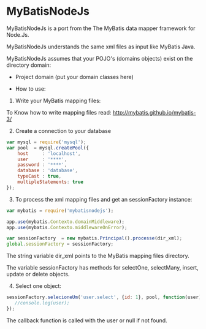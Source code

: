 MyBatisNodeJs
=============

MyBatisNodeJs is a port from the The MyBatis data mapper framework for Node.Js.

MyBatisNodeJs understands the same xml files as input like MyBatis Java.

MyBatisNodeJs assumes that your POJO's (domains objects) exist on the directory domain:

- Project
   domain (put your domain classes here)

* How to use:

1) Write your MyBatis mapping files:

To Know how to write mapping files read: 
http://mybatis.github.io/mybatis-3/

2) Create a connection to your database

```javascript
var mysql = require('mysql');
var pool  = mysql.createPool({
    host     : 'localhost',
    user     : '****',
    password : '****',
    database : 'database',
    typeCast : true,
    multipleStatements: true
});
```

3) To process the xml mapping files and get an sessionFactory instance:

```javascript
var mybatis = require('mybatisnodejs');

app.use(mybatis.Contexto.domainMiddleware);
app.use(mybatis.Contexto.middlewareOnError);

var sessionFactory  = new mybatis.Principal().processe(dir_xml);
global.sessionFactory = sessionFactory;
```

The string variable dir_xml points to the MyBatis mapping files directory.

The variable sessionFactory has methods for selectOne, selectMany, insert, update or delete objects.

4) Select one object:

```javascript
sessionFactory.selecioneUm('user.select', {id: 1}, pool, function(user) {
   //console.log(user);
});
```

The callback function is called with the user or null if not found.
